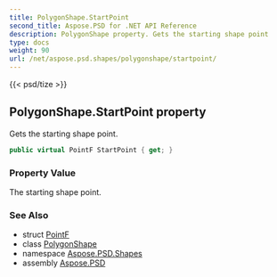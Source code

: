 ```yaml
---
title: PolygonShape.StartPoint
second_title: Aspose.PSD for .NET API Reference
description: PolygonShape property. Gets the starting shape point
type: docs
weight: 90
url: /net/aspose.psd.shapes/polygonshape/startpoint/
---
```

{{< psd/tize >}}
## PolygonShape.StartPoint property

Gets the starting shape point.

```csharp
public virtual PointF StartPoint { get; }
```

### Property Value

The starting shape point.

### See Also

* struct [PointF](../../../aspose.psd/pointf/)
* class [PolygonShape](../)
* namespace [Aspose.PSD.Shapes](../../polygonshape/)
* assembly [Aspose.PSD](../../../)


